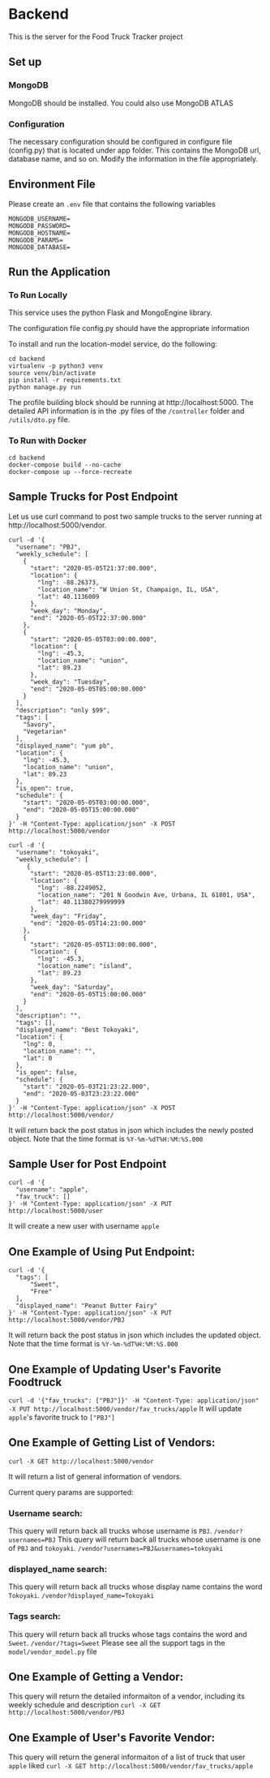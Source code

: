 # Backend

This is the server for the Food Truck Tracker project 

## Set up
### MongoDB

MongoDB should be installed. You could also use MongoDB ATLAS 

### Configuration

The necessary configuration should be configured in configure file (config.py) that is located under app folder. This contains the MongoDB url, database name, and so on. Modify the information in the file appropriately.

## Environment File 
Please create an `.env` file that contains the following variables 
```
MONGODB_USERNAME=
MONGODB_PASSWORD=
MONGODB_HOSTNAME=
MONGODB_PARAMS=
MONGODB_DATABASE=
```

## Run the Application 
### To Run Locally 
This service uses the python Flask and MongoEngine library.

The configuration file config.py should have the appropriate information

To install and run the location-model service, do the following:

```
cd backend
virtualenv -p python3 venv
source venv/bin/activate
pip install -r requirements.txt
python manage.py run
```

The profile building block should be running at http://localhost:5000. The detailed API information is in the .py files of the `/controller` folder and `/utils/dto.py` file.

### To Run with Docker 

```
cd backend
docker-compose build --no-cache
docker-compose up --force-recreate
```

## Sample Trucks for Post Endpoint

Let us use curl command to post two sample trucks to the server running at http://localhost:5000/vendor.

```
curl -d '{
  "username": "PBJ",
  "weekly_schedule": [
    {
      "start": "2020-05-05T21:37:00.000",
      "location": {
        "lng": -88.26373,
        "location_name": "W Union St, Champaign, IL, USA",
        "lat": 40.1136009
      },
      "week_day": "Monday",
      "end": "2020-05-05T22:37:00.000"
    },
    {
      "start": "2020-05-05T03:00:00.000",
      "location": {
        "lng": -45.3,
        "location_name": "union",
        "lat": 89.23
      },
      "week_day": "Tuesday",
      "end": "2020-05-05T05:00:00.000"
    }
  ],
  "description": "only $99",
  "tags": [
    "Savory",
    "Vegetarian"
  ],
  "displayed_name": "yum pb",
  "location": {
    "lng": -45.3,
    "location_name": "union",
    "lat": 89.23
  },
  "is_open": true,
  "schedule": {
    "start": "2020-05-05T03:00:00.000",
    "end": "2020-05-05T15:00:00.000"
  }
}' -H "Content-Type: application/json" -X POST http://localhost:5000/vendor
```

```
curl -d '{
  "username": "tokoyaki",
  "weekly_schedule": [
     {
      "start": "2020-05-05T13:23:00.000",
      "location": {
        "lng": -88.2249052,
        "location_name": "201 N Goodwin Ave, Urbana, IL 61801, USA",
        "lat": 40.11380279999999
      },
      "week_day": "Friday",
      "end": "2020-05-05T14:23:00.000"
    },
    {
      "start": "2020-05-05T13:00:00.000",
      "location": {
        "lng": -45.3,
        "location_name": "island",
        "lat": 89.23
      },
      "week_day": "Saturday",
      "end": "2020-05-05T15:00:00.000"
    }
  ],
  "description": "",
  "tags": [],
  "displayed_name": "Best Tokoyaki",
  "location": {
    "lng": 0,
    "location_name": "",
    "lat": 0
  },
  "is_open": false,
  "schedule": {
    "start": "2020-05-03T21:23:22.000",
    "end": "2020-05-03T23:23:22.000"
  }
}' -H "Content-Type: application/json" -X POST http://localhost:5000/vendor/
```
It will return back the post status in json which includes the newly posted object. 
Note that the time format is `%Y-%m-%dT%H:%M:%S.000`

## Sample User for Post Endpoint
```
curl -d '{
  "username": "apple",
  "fav_truck": []
}' -H "Content-Type: application/json" -X PUT http://localhost:5000/user
```
It will create a new user with username `apple`
## One Example of Using Put Endpoint:
```
curl -d '{
  "tags": [
      "Sweet",
      "Free"
  ],
  "displayed_name": "Peanut Butter Fairy"
}' -H "Content-Type: application/json" -X PUT http://localhost:5000/vendor/PBJ
```
It will return back the post status in json which includes the updated object. 
Note that the time format is `%Y-%m-%dT%H:%M:%S.000`

## One Example of Updating User's Favorite Foodtruck
`curl -d '{"fav_trucks": ["PBJ"]}' -H "Content-Type: application/json" -X PUT http://localhost:5000/vendor/fav_trucks/apple`
It will update `apple`'s favorite truck to `["PBJ"]`

## One Example of Getting List of Vendors:
`curl -X GET http://localhost:5000/vendor`

It will return a list of general information of vendors. 

Current query params are supported:  
### Username search: 
This query will return back all trucks whose username is `PBJ`.
`/vendor?usernames=PBJ`
This query will return back all trucks whose username is one of `PBJ` and `tokoyaki`.
`/vendor?usernames=PBJ&usernames=tokoyaki`

### displayed_name search: 
This query will return back all trucks whose display name contains the word `Tokoyaki`.
`/vendor?displayed_name=Tokoyaki`

### Tags search: 
This query will return back all trucks whose tags contains the word and `Sweet`.
`/vendor/?tags=Sweet`
Please see all the support tags in the `model/vendor_model.py` file 

## One Example of Getting a Vendor:
This query will return the detailed informaiton of a vendor, including its weekly schedule and description 
`curl -X GET http://localhost:5000/vendor/PBJ`

## One Example of User's Favorite Vendor:
This query will return the general informaiton of a list of truck that user `apple` liked
`curl -X GET http://localhost:5000/vendor/fav_trucks/apple`




